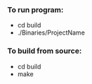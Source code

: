 ### To run program:
* cd build
* ./Binaries/ProjectName


### To build from source:
* cd build
* make